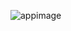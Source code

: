 
![appimage](https://user-images.githubusercontent.com/53043464/209839490-8948fc52-b238-4d52-bc54-09eb9eed6ece.png)
